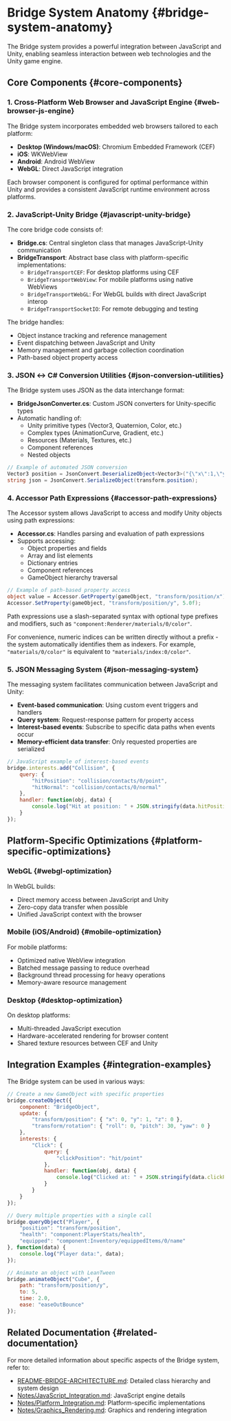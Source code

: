 # Bridge System Anatomy {#bridge-system-anatomy}

The Bridge system provides a powerful integration between JavaScript and Unity, enabling seamless interaction between web technologies and the Unity game engine.

## Core Components {#core-components}

### 1. Cross-Platform Web Browser and JavaScript Engine {#web-browser-js-engine}

The Bridge system incorporates embedded web browsers tailored to each platform:

- **Desktop (Windows/macOS)**: Chromium Embedded Framework (CEF)
- **iOS**: WKWebView
- **Android**: Android WebView
- **WebGL**: Direct JavaScript integration

Each browser component is configured for optimal performance within Unity and provides a consistent JavaScript runtime environment across platforms.

### 2. JavaScript-Unity Bridge {#javascript-unity-bridge}

The core bridge code consists of:

- **Bridge.cs**: Central singleton class that manages JavaScript-Unity communication
- **BridgeTransport**: Abstract base class with platform-specific implementations:
  - `BridgeTransportCEF`: For desktop platforms using CEF
  - `BridgeTransportWebView`: For mobile platforms using native WebViews
  - `BridgeTransportWebGL`: For WebGL builds with direct JavaScript interop
  - `BridgeTransportSocketIO`: For remote debugging and testing

The bridge handles:
- Object instance tracking and reference management
- Event dispatching between JavaScript and Unity
- Memory management and garbage collection coordination
- Path-based object property access

### 3. JSON ↔ C# Conversion Utilities {#json-conversion-utilities}

The Bridge system uses JSON as the data interchange format:

- **BridgeJsonConverter.cs**: Custom JSON converters for Unity-specific types
- Automatic handling of:
  - Unity primitive types (Vector3, Quaternion, Color, etc.)
  - Complex types (AnimationCurve, Gradient, etc.)
  - Resources (Materials, Textures, etc.)
  - Component references
  - Nested objects

```csharp
// Example of automated JSON conversion
Vector3 position = JsonConvert.DeserializeObject<Vector3>("{\"x\":1,\"y\":2,\"z\":3}");
string json = JsonConvert.SerializeObject(transform.position);
```

### 4. Accessor Path Expressions {#accessor-path-expressions}

The Accessor system allows JavaScript to access and modify Unity objects using path expressions:

- **Accessor.cs**: Handles parsing and evaluation of path expressions
- Supports accessing:
  - Object properties and fields
  - Array and list elements
  - Dictionary entries
  - Component references
  - GameObject hierarchy traversal

```csharp
// Example of path-based property access
object value = Accessor.GetProperty(gameObject, "transform/position/x");
Accessor.SetProperty(gameObject, "transform/position/y", 5.0f);
```

Path expressions use a slash-separated syntax with optional type prefixes and modifiers, such as `"component:Renderer/materials/0/color"`.

For convenience, numeric indices can be written directly without a prefix - the system automatically identifies them as indexers. For example, `"materials/0/color"` is equivalent to `"materials/index:0/color"`.

### 5. JSON Messaging System {#json-messaging-system}

The messaging system facilitates communication between JavaScript and Unity:

- **Event-based communication**: Using custom event triggers and handlers
- **Query system**: Request-response pattern for property access
- **Interest-based events**: Subscribe to specific data paths when events occur
- **Memory-efficient data transfer**: Only requested properties are serialized

```javascript
// JavaScript example of interest-based events
bridge.interests.add("Collision", {
    query: {
        "hitPosition": "collision/contacts/0/point",
        "hitNormal": "collision/contacts/0/normal"
    },
    handler: function(obj, data) {
        console.log("Hit at position: " + JSON.stringify(data.hitPosition));
    }
});
```

## Platform-Specific Optimizations {#platform-specific-optimizations}

### WebGL {#webgl-optimization}

In WebGL builds:
- Direct memory access between JavaScript and Unity
- Zero-copy data transfer when possible
- Unified JavaScript context with the browser

### Mobile (iOS/Android) {#mobile-optimization}

For mobile platforms:
- Optimized native WebView integration
- Batched message passing to reduce overhead
- Background thread processing for heavy operations
- Memory-aware resource management

### Desktop {#desktop-optimization}

On desktop platforms:
- Multi-threaded JavaScript execution
- Hardware-accelerated rendering for browser content
- Shared texture resources between CEF and Unity

## Integration Examples {#integration-examples}

The Bridge system can be used in various ways:

```javascript
// Create a new GameObject with specific properties
bridge.createObject({
    component: "BridgeObject",
    update: {
        "transform/position": { "x": 0, "y": 1, "z": 0 },
        "transform/rotation": { "roll": 0, "pitch": 30, "yaw": 0 }
    },
    interests: {
        "Click": {
            query: {
                "clickPosition": "hit/point"
            },
            handler: function(obj, data) {
                console.log("Clicked at: " + JSON.stringify(data.clickPosition));
            }
        }
    }
});

// Query multiple properties with a single call
bridge.queryObject("Player", {
    "position": "transform/position",
    "health": "component:PlayerStats/health",
    "equipped": "component:Inventory/equippedItems/0/name"
}, function(data) {
    console.log("Player data:", data);
});

// Animate an object with LeanTween
bridge.animateObject("Cube", {
    path: "transform/position/y",
    to: 5,
    time: 2.0,
    ease: "easeOutBounce"
});
```

## Related Documentation {#related-documentation}

For more detailed information about specific aspects of the Bridge system, refer to:

- [README-BRIDGE-ARCHITECTURE.md](README-BRIDGE-ARCHITECTURE.md): Detailed class hierarchy and system design
- [Notes/JavaScript_Integration.md](Notes/JavaScript_Integration.md): JavaScript engine details
- [Notes/Platform_Integration.md](Notes/Platform_Integration.md): Platform-specific implementations
- [Notes/Graphics_Rendering.md](Notes/Graphics_Rendering.md): Graphics and rendering integration 